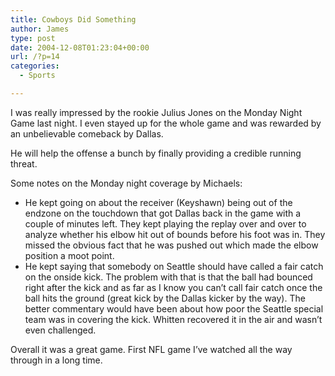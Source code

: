 ```yaml
---
title: Cowboys Did Something
author: James
type: post
date: 2004-12-08T01:23:04+00:00
url: /?p=14
categories:
  - Sports

---
```

I was really impressed by the rookie Julius Jones on the Monday Night Game last night. I even stayed up for the whole game and was rewarded by an unbelievable comeback by Dallas.

He will help the offense a bunch by finally providing a credible running threat.

Some notes on the Monday night coverage by Michaels:

  * He kept going on about the receiver (Keyshawn) being out of the endzone on the touchdown that got Dallas back in the game with a couple of minutes left. They kept playing the replay over and over to analyze whether his elbow hit out of bounds before his foot was in. They missed the obvious fact that he was pushed out which made the elbow position a moot point.
  * He kept saying that somebody on Seattle should have called a fair catch on the onside kick. The problem with that is that the ball had bounced right after the kick and as far as I know you can&#8217;t call fair catch once the ball hits the ground (great kick by the Dallas kicker by the way). The better commentary would have been about how poor the Seattle special team was in covering the kick. Whitten recovered it in the air and wasn&#8217;t even challenged.

Overall it was a great game. First NFL game I&#8217;ve watched all the way through in a long time.